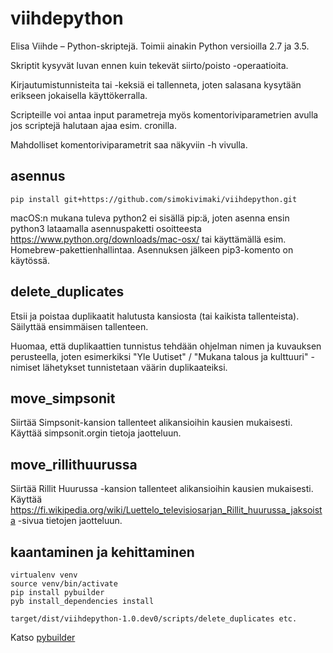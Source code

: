 viihdepython
============

Elisa Viihde – Python-skriptejä. Toimii ainakin Python versioilla 2.7 ja 
3.5.

Skriptit kysyvät luvan ennen kuin tekevät siirto/poisto -operaatioita.

Kirjautumistunnisteita tai -keksiä ei tallenneta, joten salasana kysytään
erikseen jokaisella käyttökerralla.

Scripteille voi antaa input parametreja myös komentoriviparametrien avulla 
jos scriptejä halutaan ajaa esim. cronilla.

Mahdolliset komentoriviparametrit saa näkyviin -h vivulla.

asennus
-------

`pip install git+https://github.com/simokivimaki/viihdepython.git`

macOS:n mukana tuleva python2 ei sisällä pip:ä, joten asenna ensin python3
lataamalla asennuspaketti osoitteesta https://www.python.org/downloads/mac-osx/
tai käyttämällä esim. Homebrew-pakettienhallintaa. Asennuksen jälkeen
pip3-komento on käytössä.

delete_duplicates
-----------------

Etsii ja poistaa duplikaatit halutusta kansiosta (tai kaikista tallenteista).
Säilyttää ensimmäisen tallenteen.

Huomaa, että duplikaattien tunnistus tehdään ohjelman nimen ja kuvauksen
perusteella, joten esimerkiksi "Yle Uutiset" / "Mukana talous ja kulttuuri"
-nimiset lähetykset tunnistetaan väärin duplikaateiksi.

move_simpsonit
--------------

Siirtää Simpsonit-kansion tallenteet alikansioihin kausien mukaisesti.
Käyttää simpsonit.orgin tietoja jaotteluun.

move_rillithuurussa
-------------------

Siirtää Rillit Huurussa -kansion tallenteet alikansioihin kausien mukaisesti.
Käyttää https://fi.wikipedia.org/wiki/Luettelo_televisiosarjan_Rillit_huurussa_jaksoista
-sivua tietojen jaotteluun.

kaantaminen ja kehittaminen
-------------------------------------------------------

```
virtualenv venv
source venv/bin/activate
pip install pybuilder
pyb install_dependencies install

target/dist/viihdepython-1.0.dev0/scripts/delete_duplicates etc.
```

Katso [pybuilder](http://pybuilder.github.io/)
